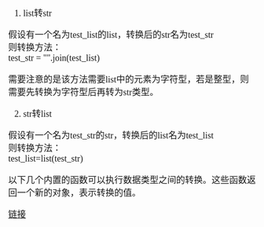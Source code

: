 <font size=4 face='楷体'>

1. list转str

假设有一个名为test_list的list，转换后的str名为test_str  
则转换方法：  
test_str = "".join(test_list)

需要注意的是该方法需要list中的元素为字符型，若是整型，则需要先转换为字符型后再转为str类型。

2. str转list

假设有一个名为test_str的str，转换后的list名为test_list  
则转换方法：  
test_list=list(test_str)

以下几个内置的函数可以执行数据类型之间的转换。这些函数返回一个新的对象，表示转换的值。  

[链接](http://www.cnblogs.com/klb561/p/9211268.html)
